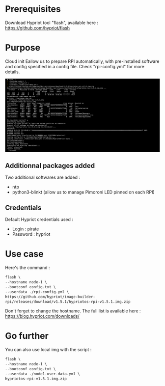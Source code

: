 # Prerequisites
Download Hypriot tool "flash", available here : https://github.com/hypriot/flash

# Purpose
Cloud init Eallow us to prepare RPI automatically, with pre-installed software and config specified in a config file. Check "rpi-config.yml" for more details.

![cloudinit](cloudinit-demo.png)

## Additionnal packages added
Two additional softwares are added :
- ntp
- python3-blinkt (allow us to manage Pimoroni LED pinned on each RPI)

## Credentials
Default Hypriot credentials used :
- Login : pirate
- Password : hypriot

# Use case
Here's the command :
```
flash \
--hostname node-1 \
--bootconf config.txt \
--userdata ./rpi-config.yml \
https://github.com/hypriot/image-builder-rpi/releases/download/v1.5.1/hypriotos-rpi-v1.5.1.img.zip
```

Don't forget to change the hostname.
The full list is available here : https://blog.hypriot.com/downloads/

# Go further
You can also use local img with the script :
```
flash \
--hostname node-1 \
--bootconf config.txt \
--userdata ./node1-user-data.yml \
hypriotos-rpi-v1.5.1.img.zip
```